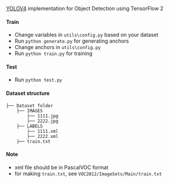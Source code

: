 [YOLOV4](https://arxiv.org/pdf/2004.10934.pdf) implementation for Object Detection using TensorFlow 2

#### Train
* Change variables in `utils\config.py` based on your dataset
* Run `python generate.py` for generating anchors
* Change anchors in `utils\config.py`
* Run `python train.py` for training

#### Test
* Run `python test.py`

#### Dataset structure
    ├── Dataset folder 
        ├── IMAGES
            ├── 1111.jpg
            ├── 2222.jpg
        ├── LABELS
            ├── 1111.xml
            ├── 2222.xml
        ├── train.txt
        
#### Note 
* xml file should be in PascalVOC format
* for making `train.txt`, see `VOC2012/ImageSets/Main/train.txt` 

